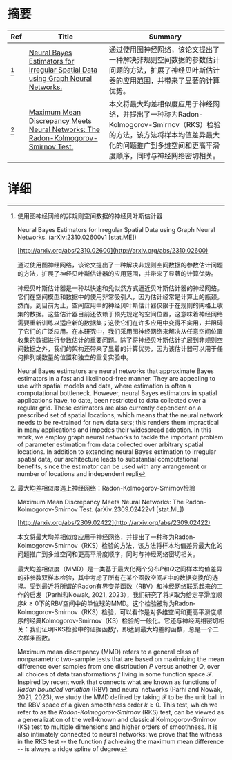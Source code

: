 # 摘要

| Ref | Title | Summary |
| --- | --- | --- |
| [^1] | [Neural Bayes Estimators for Irregular Spatial Data using Graph Neural Networks.](http://arxiv.org/abs/2310.02600) | 通过使用图神经网络，该论文提出了一种解决非规则空间数据的参数估计问题的方法，扩展了神经贝叶斯估计器的应用范围，并带来了显著的计算优势。 |
| [^2] | [Maximum Mean Discrepancy Meets Neural Networks: The Radon-Kolmogorov-Smirnov Test.](http://arxiv.org/abs/2309.02422) | 本文将最大均差相似度应用于神经网络，并提出了一种称为Radon-Kolmogorov-Smirnov（RKS）检验的方法，该方法将样本均值差异最大化的问题推广到多维空间和更高平滑度顺序，同时与神经网络密切相关。 |

# 详细

[^1]: 使用图神经网络的非规则空间数据的神经贝叶斯估计器

    Neural Bayes Estimators for Irregular Spatial Data using Graph Neural Networks. (arXiv:2310.02600v1 [stat.ME])

    [http://arxiv.org/abs/2310.02600](http://arxiv.org/abs/2310.02600)

    通过使用图神经网络，该论文提出了一种解决非规则空间数据的参数估计问题的方法，扩展了神经贝叶斯估计器的应用范围，并带来了显著的计算优势。

    

    神经贝叶斯估计器是一种以快速和免似然方式逼近贝叶斯估计器的神经网络。它们在空间模型和数据中的使用非常吸引人，因为估计经常是计算上的瓶颈。然而，到目前为止，空间应用中的神经贝叶斯估计器仅限于在规则的网格上收集的数据。这些估计器目前还依赖于预先规定的空间位置，这意味着神经网络需要重新训练以适应新的数据集；这使它们在许多应用中变得不实用，并阻碍了它们的广泛应用。在本研究中，我们采用图神经网络来解决从任意空间位置收集的数据进行参数估计的重要问题。除了将神经贝叶斯估计扩展到非规则空间数据之外，我们的架构还带来了显着的计算优势，因为该估计器可以用于任何排列或数量的位置和独立的重复实验中。

    Neural Bayes estimators are neural networks that approximate Bayes estimators in a fast and likelihood-free manner. They are appealing to use with spatial models and data, where estimation is often a computational bottleneck. However, neural Bayes estimators in spatial applications have, to date, been restricted to data collected over a regular grid. These estimators are also currently dependent on a prescribed set of spatial locations, which means that the neural network needs to be re-trained for new data sets; this renders them impractical in many applications and impedes their widespread adoption. In this work, we employ graph neural networks to tackle the important problem of parameter estimation from data collected over arbitrary spatial locations. In addition to extending neural Bayes estimation to irregular spatial data, our architecture leads to substantial computational benefits, since the estimator can be used with any arrangement or number of locations and independent repli
    
[^2]: 最大均差相似度遇上神经网络：Radon-Kolmogorov-Smirnov检验

    Maximum Mean Discrepancy Meets Neural Networks: The Radon-Kolmogorov-Smirnov Test. (arXiv:2309.02422v1 [stat.ML])

    [http://arxiv.org/abs/2309.02422](http://arxiv.org/abs/2309.02422)

    本文将最大均差相似度应用于神经网络，并提出了一种称为Radon-Kolmogorov-Smirnov（RKS）检验的方法，该方法将样本均值差异最大化的问题推广到多维空间和更高平滑度顺序，同时与神经网络密切相关。

    

    最大均差相似度（MMD）是一类基于最大化两个分布$P$和$Q$之间样本均值差异的非参数双样本检验，其中考虑了所有在某个函数空间$\mathcal{F}$中的数据变换$f$的选择。受到最近将所谓的Radon有界变差函数（RBV）和神经网络联系起来的工作的启发（Parhi和Nowak, 2021, 2023），我们研究了将$\mathcal{F}$取为给定平滑度顺序$k \geq 0$下的RBV空间中的单位球的MMD。这个检验被称为Radon-Kolmogorov-Smirnov（RKS）检验，可以看作是对多维空间和更高平滑度顺序的经典Kolmogorov-Smirnov（KS）检验的一般化。它还与神经网络密切相关：我们证明RKS检验中的证据函数$f$，即达到最大均差的函数，总是一个二次样条函数。

    Maximum mean discrepancy (MMD) refers to a general class of nonparametric two-sample tests that are based on maximizing the mean difference over samples from one distribution $P$ versus another $Q$, over all choices of data transformations $f$ living in some function space $\mathcal{F}$. Inspired by recent work that connects what are known as functions of $\textit{Radon bounded variation}$ (RBV) and neural networks (Parhi and Nowak, 2021, 2023), we study the MMD defined by taking $\mathcal{F}$ to be the unit ball in the RBV space of a given smoothness order $k \geq 0$. This test, which we refer to as the $\textit{Radon-Kolmogorov-Smirnov}$ (RKS) test, can be viewed as a generalization of the well-known and classical Kolmogorov-Smirnov (KS) test to multiple dimensions and higher orders of smoothness. It is also intimately connected to neural networks: we prove that the witness in the RKS test -- the function $f$ achieving the maximum mean difference -- is always a ridge spline of degree
    

